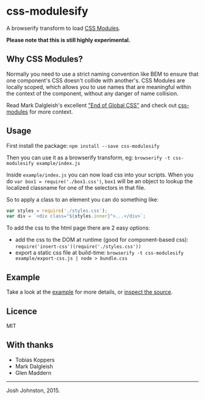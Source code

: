 # css-modulesify

A browserify transform to load [CSS Modules](https://github.com/css-modules/css-modules).

**Please note that this is still highly experimental.**

## Why CSS Modules?

Normally you need to use a strict naming convention like BEM to ensure that one component's CSS doesn't collide with another's. CSS Modules are locally scoped, which allows you to use names that are meaningful within the context of the component, without any danger of name collision.

Read Mark Dalgleish's excellent ["End of Global CSS"](https://medium.com/seek-ui-engineering/the-end-of-global-css-90d2a4a06284) and check out [css-modules](http://github.com/css-modules) for more context.

## Usage

First install the package: `npm install --save css-modulesify`

Then you can use it as a browserify transform, eg: `browserify -t css-modulesify example/index.js`

Inside `example/index.js` you can now load css into your scripts.  When you do `var box1 = require('./box1.css')`, `box1` will be an object to lookup the localized classname for one of the selectors in that file.

So to apply a class to an element you can do something like:

```js
var styles = require('./styles.css');
var div = `<div class="${styles.inner}">...</div>`;
```

To add the css to the html page there are 2 easy options:

- add the css to the DOM at runtime (good for component-based css): `require('insert-css')(require('./styles.css'))`
- export a static css file at build-time: `browserify -t css-modulesify example/export-css.js | node > bundle.css`

## Example

Take a look at the [example](./example/index.js) for more details, or [inspect the source](https://css-modules.github.io/css-modulesify/).


## Licence

MIT


## With thanks

 - Tobias Koppers
 - Mark Dalgleish
 - Glen Maddern

----
Josh Johnston, 2015.
